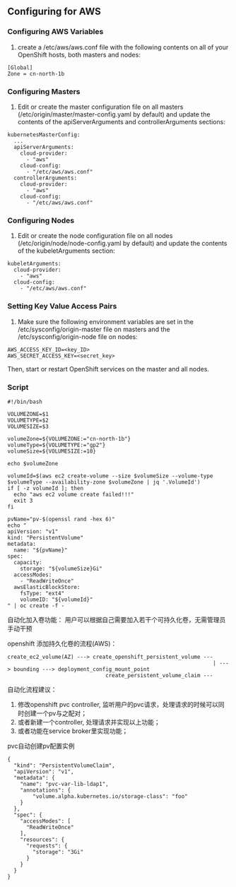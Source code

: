 ## Configuring for AWS
### Configuring AWS Variables
1. create a /etc/aws/aws.conf file with the following contents on all of your OpenShift hosts, both masters and nodes:
```
[Global]
Zone = cn-north-1b
```
### Configuring Masters
1. Edit or create the master configuration file on all masters (/etc/origin/master/master-config.yaml by default) and update the contents of the apiServerArguments and controllerArguments sections:
```
kubernetesMasterConfig:
  ...
  apiServerArguments:
    cloud-provider:
      - "aws"
    cloud-config:
      - "/etc/aws/aws.conf"
  controllerArguments:
    cloud-provider:
      - "aws"
    cloud-config:
      - "/etc/aws/aws.conf"
```
### Configuring Nodes
1. Edit or create the node configuration file on all nodes (/etc/origin/node/node-config.yaml by default) and update the contents of the kubeletArguments section:
```
kubeletArguments:
  cloud-provider:
    - "aws"
  cloud-config:
    - "/etc/aws/aws.conf"
```
### Setting Key Value Access Pairs
1. Make sure the following environment variables are set in the /etc/sysconfig/origin-master file on masters and the /etc/sysconfig/origin-node file on nodes:
```
AWS_ACCESS_KEY_ID=<key_ID>
AWS_SECRET_ACCESS_KEY=<secret_key>
```
Then, start or restart OpenShift services on the master and all nodes.

### Script
```
#!/bin/bash

VOLUMEZONE=$1
VOLUMETYPE=$2
VOLUMESIZE=$3

volumeZone=${VOLUMEZONE:="cn-north-1b"}
volumeType=${VOLUMETYPE:="gp2"}
volumeSize=${VOLUMESIZE:=10}

echo $volumeZone

volumeId=$(aws ec2 create-volume --size $volumeSize --volume-type $volumeType --availability-zone $volumeZone | jq '.VolumeId')
if [ -z volumeId ]; then
  echo "aws ec2 volume create failed!!!"
  exit 3
fi

pvName="pv-$(openssl rand -hex 6)"
echo "
apiVersion: "v1"
kind: "PersistentVolume"
metadata:
  name: "${pvName}"
spec:
  capacity:
    storage: "${volumeSize}Gi"
  accessModes:
    - "ReadWriteOnce"
  awsElasticBlockStore:
    fsType: "ext4"
    volumeID: "${volumeId}"
" | oc create -f -
```


自动化加入卷功能：
  用户可以根据自己需要加入若干个可持久化卷，无需管理员手动干预
  
openshift 添加持久化卷的流程(AWS)：
```
create_ec2_volume(AZ) ---> create_openshift_persistent_volume ---
                                                                 | ---> bounding ---> deployment_config_mount_point
                               create_persistent_volume_claim ---
```
自动化流程建议：
  1. 修改openshift pvc controller, 监听用户的pvc请求，处理请求的时候可以同时创建一个pv与之配对；
  2. 或者新建一个controller, 处理请求并实现以上功能；
  3. 或者功能在service broker里实现功能；
 
pvc自动创建pv配置实例  
```  
{  
  "kind": "PersistentVolumeClaim",  
  "apiVersion": "v1",  
  "metadata": {  
    "name": "pvc-var-lib-ldap1",  
    "annotations": {  
        "volume.alpha.kubernetes.io/storage-class": "foo"  
    }  
  },  
  "spec": {  
    "accessModes": [  
      "ReadWriteOnce"  
    ],  
    "resources": {  
      "requests": {  
        "storage": "3Gi"  
      }  
    }  
  }  
}  
```  
